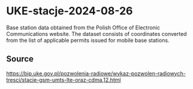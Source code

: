 # UKE-stacje-2024-08-26
Base station data obtained from the Polish Office of Electronic Communications website. The dataset consists of coordinates converted from the list of applicable permits issued for mobile base stations.
## Source
https://bip.uke.gov.pl/pozwolenia-radiowe/wykaz-pozwolen-radiowych-tresci/stacje-gsm-umts-lte-oraz-cdma,12.html
